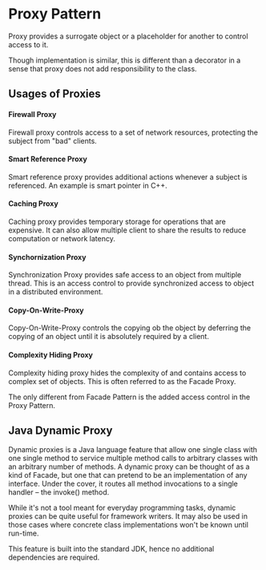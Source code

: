 
# Proxy Pattern

Proxy provides a surrogate object or a placeholder for another to control access to it.

Though implementation is similar, this is different than a decorator in a sense that proxy does not add responsibility to the class.

## Usages of Proxies

#### Firewall Proxy
Firewall proxy controls access to a set of network resources, protecting the subject from "bad" clients.

#### Smart Reference Proxy
Smart reference proxy provides additional actions whenever a subject is referenced. An example is smart pointer in C++.

#### Caching Proxy
Caching proxy provides temporary storage for operations that are expensive. It can also allow multiple client to share the results to reduce computation or network latency.

#### Synchornization Proxy
Synchronization Proxy provides safe access to an object from multiple thread. This is an access control to provide synchronized access to object in a distributed environment.

#### Copy-On-Write-Proxy
Copy-On-Write-Proxy controls the copying ob the object by deferring the copying of an object until it is absolutely required by a client. 

#### Complexity Hiding Proxy
Complexity hiding proxy hides the complexity of and contains access to complex set of objects. This is often referred to as the Facade Proxy. 

The only different from Facade Pattern is the added access control in the Proxy Pattern.


## Java Dynamic Proxy

Dynamic proxies is a Java language feature that allow one single class with one single method to service multiple method calls to arbitrary classes with an arbitrary number of methods. A dynamic proxy can be thought of as a kind of Facade, but one that can pretend to be an implementation of any interface. Under the cover, it routes all method invocations to a single handler – the invoke() method.

While it's not a tool meant for everyday programming tasks, dynamic proxies can be quite useful for framework writers. It may also be used in those cases where concrete class implementations won't be known until run-time.

This feature is built into the standard JDK, hence no additional dependencies are required.